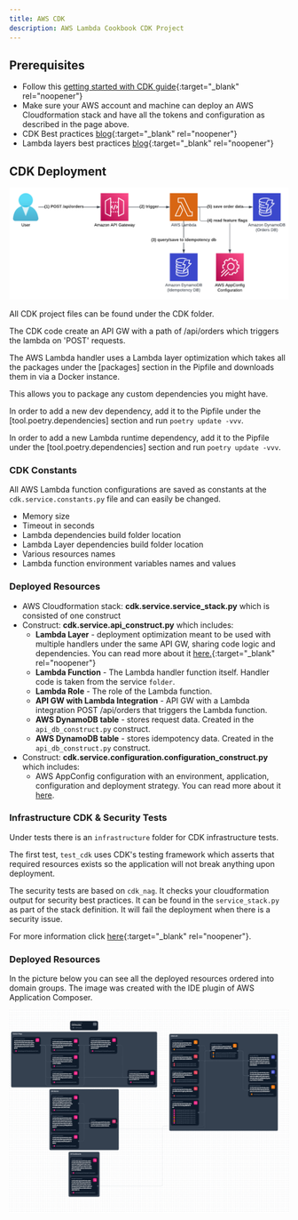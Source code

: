 ```yaml
---
title: AWS CDK
description: AWS Lambda Cookbook CDK Project
---
```

## **Prerequisites**

- Follow this [getting started with CDK guide](https://docs.aws.amazon.com/cdk/v1/guide/getting_started.html){:target="_blank" rel="noopener"}
- Make sure your AWS account and machine can deploy an AWS Cloudformation stack and have all the tokens and configuration as described in the page above.
- CDK Best practices [blog](https://www.ranthebuilder.cloud/post/aws-cdk-best-practices-from-the-trenches){:target="_blank" rel="noopener"}
- Lambda layers best practices [blog](https://www.ranthebuilder.cloud/post/aws-lambda-layers-best-practice){:target="_blank" rel="noopener"}

## **CDK Deployment**

<img alt="alt_text" src="../media/design.png" />

All CDK project files can be found under the CDK folder.

The CDK code create an API GW with a path of /api/orders which triggers the lambda on 'POST' requests.

The AWS Lambda handler uses a Lambda layer optimization which takes all the packages under the [packages] section in the Pipfile and downloads them in via a Docker instance.

This allows you to package any custom dependencies you might have.

In order to add a new dev dependency, add it to the Pipfile under the [tool.poetry.dependencies] section and run ``poetry update -vvv``.

In order to add a new Lambda runtime dependency, add it to the Pipfile under the [tool.poetry.dependencies] section and run ``poetry update -vvv``.

### **CDK Constants**

All AWS Lambda function configurations are saved as constants at the `cdk.service.constants.py` file and can easily be changed.

- Memory size
- Timeout in seconds
- Lambda dependencies build folder location
- Lambda Layer dependencies build folder location
- Various resources names
- Lambda function environment variables names and values

### **Deployed Resources**

- AWS Cloudformation stack: **cdk.service.service_stack.py** which is consisted of one construct
- Construct: **cdk.service.api_construct.py** which includes:
    - **Lambda Layer** - deployment optimization meant to be used with multiple handlers under the same API GW, sharing code logic and dependencies. You can read more about it [here.](https://www.ranthebuilder.cloud/post/aws-lambda-layers-best-practice){:target="_blank" rel="noopener"}
    - **Lambda Function** - The Lambda handler function itself. Handler code is taken from the service `folder`.
    - **Lambda Role** - The role of the Lambda function.
    - **API GW with Lambda Integration** - API GW with a Lambda integration POST /api/orders that triggers the Lambda function.
    - **AWS DynamoDB table** - stores request data. Created in the `api_db_construct.py` construct.
    - **AWS DynamoDB table** - stores idempotency data. Created in the `api_db_construct.py` construct.
- Construct: **cdk.service.configuration.configuration_construct.py** which includes:
    - AWS AppConfig configuration with an environment, application, configuration and deployment strategy. You can read more about it [here](best_practices/dynamic_configuration.md).

### **Infrastructure CDK & Security Tests**

Under tests there is an `infrastructure` folder for CDK infrastructure tests.

The first test, `test_cdk` uses CDK's testing framework which asserts that required resources exists so the application will not break anything upon deployment.

The security tests are based on `cdk_nag`. It checks your cloudformation output for security best practices. It can be found in the `service_stack.py` as part of the stack definition. It will fail the deployment when there is a security issue.

For more information click [here](https://docs.aws.amazon.com/prescriptive-guidance/latest/patterns/check-aws-cdk-applications-or-cloudformation-templates-for-best-practices-by-using-cdk-nag-rule-packs.html){:target="_blank" rel="noopener"}.

### Deployed Resources

In the picture below you can see all the deployed resources ordered into domain groups. The image was created with the IDE plugin of AWS Application Composer.


<img alt="alt_text" src="../media/application-composer-main-Orders-dev.template.json.png" />
